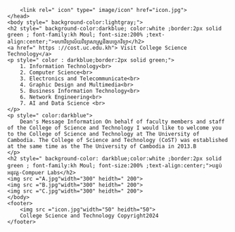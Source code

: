 <!DOCTYPE html>
<html>
    <head>
       
        <link rel=" icon" type=" image/icon" href="icon.jpg">
    </head>
    <body style=" background-color:lightgray;">
    <h2 style=" background-color:darkblue; color:white ;border:2px solid green ; font-family:kh Moul; font-size:200% ;text-align:center;">មហាវិទ្យាល័យវិទ្យាសាស្រ្តនិងបច្ចេកវិទ្យា</h2>
    <a href=" https ://cost.uc.edu.kh"> Visit College Science Technology</a>
    <p style=" color : darkblue;border:2px solid green;"> 
        1. Information Technology<br>
        2. Computer Science<br>
        3. Electronics and Telecommunicate<br>
        4. Graphic Design and Multimedia<br>
        5. Business Information Technology<br>
        6. Network Engineering<br>
        7. AI and Data Science <br>
    </p>
    <p style=" color:darkblue">
        Dean's Message Information On behalf of faculty members and staff of the College of Science and Technology I would like to welcome you to the College of Science and Technology at The University of Cambodia. The College of Science and Technology (CoST) was established at the same time as the The University of Cambodia in 2013.B
    </p>
    <h2 style=" background-color: darkblue;color:white ;border:2px solid green ; font-family:kh Moul; font-size:200% ;text-align:center;">បន្ទប់អនុវត្ត-Compuer Labs</h2>
    <img src ="A.jpg"width="300" heidth=" 200">
    <img src ="B.jpg"width="300" heidth=" 200">
    <img src ="C.jpg"width="300" heidth=" 200">
    </body>
    <footer>
        <img src ="icon.jpg"width="50" heidth="50">
        College Science and Technology Copyright2024 
    </footer>
</html>
